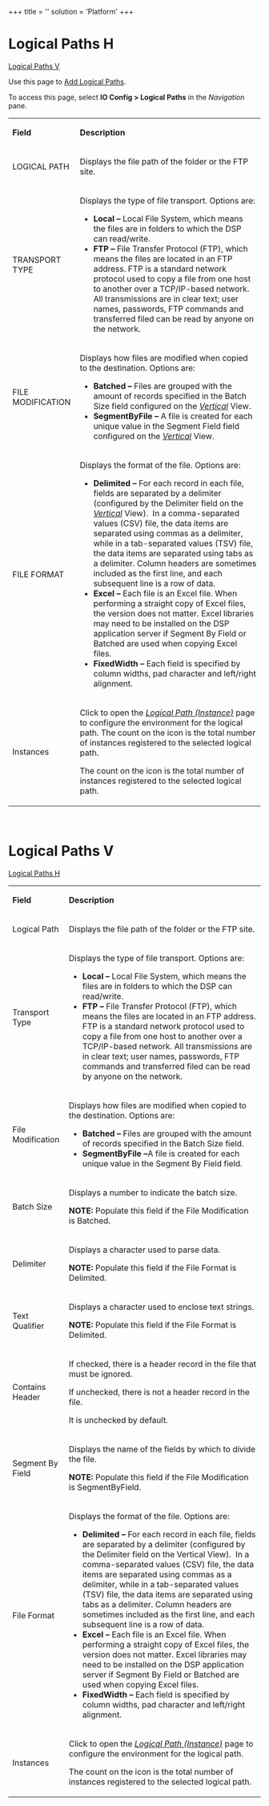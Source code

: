 +++
title = ''
solution = 'Platform'
+++

# <span id="LogicalPathsH"></span> Logical Paths H

[Logical Paths V](#LogicalPathsV)

<div class="use">

Use this page to [Add Logical
Paths](../Use_Cases/Add_Logical_Paths.htm).

</div>

To access this page, select **IO Config \> Logical Paths** in the
*Navigation* pane.

<table>
<tbody>
<tr class="odd">
<td><p><strong>Field</strong></p></td>
<td><p><strong>Description</strong></p></td>
</tr>
<tr class="even">
<td><p>LOGICAL PATH</p></td>
<td><p>Displays the file path of the folder or the FTP site.</p></td>
</tr>
<tr class="odd">
<td><p>TRANSPORT TYPE</p></td>
<td><p>Displays the type of file transport. Options are:</p>
<ul>
<li><strong>Local –</strong> Local File System, which means the files are in folders to which the DSP can read/write.</li>
<li><strong>FTP –</strong> File Transfer Protocol (FTP), which means the files are located in an FTP address. FTP is a standard network protocol used to copy a file from one host to another over a TCP/IP-based network. All transmissions are in clear text; user names, passwords, FTP commands and transferred filed can be read by anyone on the network.</li>
</ul></td>
</tr>
<tr class="even">
<td><p>FILE MODIFICATION</p></td>
<td><p>Displays how files are modified when copied to the destination. Options are:</p>
<ul>
<li><strong>Batched –</strong> Files are grouped with the amount of records specified in the Batch Size field configured on the <em><a href="#LogicalPathsV">Vertical</a></em> View.</li>
<li><strong>SegmentByFile –</strong> A file is created for each unique value in the Segment Field field configured on the <em><a href="#LogicalPathsV">Vertical</a></em> View.</li>
</ul></td>
</tr>
<tr class="odd">
<td><p>FILE FORMAT</p></td>
<td><p>Displays the format of the file. Options are:</p>
<ul>
<li><strong>Delimited –</strong> For each record in each file, fields are separated by a delimiter (configured by the Delimiter field on the <em><a href="#LogicalPathsV">Vertical</a></em> View).  In a comma-separated values (CSV) file, the data items are separated using commas as a delimiter, while in a tab-separated values (TSV) file, the data items are separated using tabs as a delimiter. Column headers are sometimes included as the first line, and each subsequent line is a row of data.</li>
<li><strong>Excel –</strong> Each file is an Excel file. When performing a straight copy of Excel files, the version does not matter. Excel libraries may need to be installed on the DSP application server if Segment By Field or Batched are used when copying Excel files.</li>
<li><strong>FixedWidth –</strong> Each field is specified by column widths, pad character and left/right alignment.</li>
</ul></td>
</tr>
<tr class="even">
<td><p>Instances</p></td>
<td><p>Click to open the <em><a href="Logical_Path_Instance.htm">Logical Path (Instance)</a></em> page to configure the environment for the logical path. The count on the icon is the total number of instances registered to the selected logical path.</p>
<p>The count on the icon is the total number of instances registered to the selected logical path.</p></td>
</tr>
</tbody>
</table>

 

# <span id="LogicalPathsV"></span> Logical Paths V

[Logical Paths H](#LogicalPathsH)

<table>
<tbody>
<tr class="odd">
<td><p><strong>Field</strong></p></td>
<td><p><strong>Description</strong></p></td>
</tr>
<tr class="even">
<td><p>Logical Path</p></td>
<td><p>Displays the file path of the folder or the FTP site.</p></td>
</tr>
<tr class="odd">
<td><p>Transport Type</p></td>
<td><p>Displays the type of file transport. Options are:</p>
<ul>
<li><strong>Local –</strong> Local File System, which means the files are in folders to which the DSP can read/write.</li>
<li><strong>FTP –</strong> File Transfer Protocol (FTP), which means the files are located in an FTP address. FTP is a standard network protocol used to copy a file from one host to another over a TCP/IP-based network. All transmissions are in clear text; user names, passwords, FTP commands and transferred filed can be read by anyone on the network.</li>
</ul></td>
</tr>
<tr class="even">
<td><p>File Modification</p></td>
<td><p>Displays how files are modified when copied to the destination. Options are:</p>
<ul>
<li><strong>Batched –</strong> Files are grouped with the amount of records specified in the Batch Size field.</li>
<li><strong>SegmentByFile –</strong>A file is created for each unique value in the Segment By Field field.</li>
</ul></td>
</tr>
<tr class="odd">
<td><p>Batch Size</p></td>
<td><p>Displays a number to indicate the batch size.</p>
<p><strong>NOTE:</strong> Populate this field if the File Modification is Batched.</p></td>
</tr>
<tr class="even">
<td><p>Delimiter</p></td>
<td><p>Displays a character used to parse data.</p>
<p><strong>NOTE:</strong> Populate this field if the File Format is Delimited.</p></td>
</tr>
<tr class="odd">
<td><p>Text Qualifier</p></td>
<td><p>Displays a character used to enclose text strings.</p>
<p><strong>NOTE:</strong> Populate this field if the File Format is Delimited.</p></td>
</tr>
<tr class="even">
<td><p>Contains Header</p></td>
<td><p>If checked, there is a header record in the file that must be ignored.</p>
<p>If unchecked, there is not a header record in the file.</p>
<p>It is unchecked by default.</p></td>
</tr>
<tr class="odd">
<td><p>Segment By Field</p></td>
<td><p>Displays the name of the fields by which to divide the file.</p>
<p><strong>NOTE:</strong> Populate this field if the File Modification is SegmentByField.</p></td>
</tr>
<tr class="even">
<td><p>File Format</p></td>
<td><p>Displays the format of the file. Options are:</p>
<ul>
<li><strong>Delimited –</strong> For each record in each file, fields are separated by a delimiter (configured by the Delimiter field on the Vertical View).  In a comma-separated values (CSV) file, the data items are separated using commas as a delimiter, while in a tab-separated values (TSV) file, the data items are separated using tabs as a delimiter. Column headers are sometimes included as the first line, and each subsequent line is a row of data.</li>
<li><strong>Excel –</strong> Each file is an Excel file. When performing a straight copy of Excel files, the version does not matter. Excel libraries may need to be installed on the DSP application server if Segment By Field or Batched are used when copying Excel files.</li>
<li><strong>FixedWidth –</strong> Each field is specified by column widths, pad character and left/right alignment.</li>
</ul></td>
</tr>
<tr class="odd">
<td><p>Instances</p></td>
<td><p>Click to open the <em><a href="Logical_Path_Instance.htm">Logical Path (Instance)</a></em> page to configure the environment for the logical path.</p>
<p>The count on the icon is the total number of instances registered to the selected logical path.</p></td>
</tr>
</tbody>
</table>
